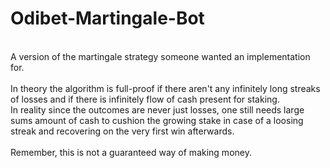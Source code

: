 # Odibet-Martingale-Bot
<br/>
A version of the martingale strategy someone wanted an implementation for.<br/>
<br/>
In theory the algorithm is full-proof if there aren't any infinitely long streaks of losses and if there is infinitely flow of cash present for staking.<br/>
In reality since the outcomes are never just losses, one still needs large sums amount of cash to cushion the growing stake in case of a loosing streak and recovering on the very first win afterwards.<br/>
<br/>
Remember, this is not a guaranteed way of making money.
